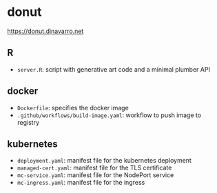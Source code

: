 
# donut

https://donut.djnavarro.net


## R

- `server.R`: script with generative art code and a minimal plumber API

## docker

- `Dockerfile`: specifies the docker image 
- `.github/workflows/build-image.yaml`: workflow to push image to registry

## kubernetes

- `deployment.yaml`: manifest file for the kubernetes deployment
- `managed-cert.yaml`: manifest file for the TLS certificate
- `mc-service.yaml`: manifest file for the NodePort service
- `mc-ingress.yaml`: manifest file for the ingress

